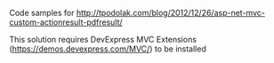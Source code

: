Code samples for
http://tpodolak.com/blog/2012/12/26/asp-net-mvc-custom-actionresult-pdfresult/

This solution requires DevExpress MVC Extensions (https://demos.devexpress.com/MVC/) to be installed